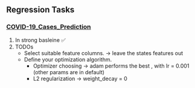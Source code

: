 ## Regression Tasks
### [COVID-19_Cases_Prediction](https://github.com/stephanie0324/ML_practrice/blob/master/Regression/COVID-19_Cases_Prediction.ipynb)
1. In strong basleine :white_check_mark:
2. TODOs
   * Select suitable feature columns. -> leave the states features out
   * Define your optimization algorithm.
     * Optimizer choosing -> adam performs the best , with lr = 0.001 (other params are in default)  
     * L2 regularization  -> weight_decay = 0  
